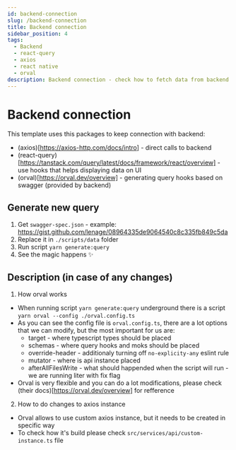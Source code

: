 ```yaml
---
id: backend-connection
slug: /backend-connection
title: Backend connection
sidebar_position: 4
tags:
  - Backend
  - react-query
  - axios
  - react native
  - orval
description: Backend connection - check how to fetch data from backend and display it for users
---
```


# Backend connection

This template uses this packages to keep connection with backend:

- (axios)[https://axios-http.com/docs/intro] - direct calls to backend
- (react-query)[https://tanstack.com/query/latest/docs/framework/react/overview] - use hooks that helps displaying data on UI
- (orval)[https://orval.dev/overview] - generating query hooks based on swagger (provided by backend)

## Generate new query

1. Get `swagger-spec.json` - example: https://gist.github.com/lenage/08964335de9064540c8c335fb849c5da
2. Replace it in `./scripts/data` folder
3. Run script `yarn generate:query`
4. See the magic happens ✨

## Description (in case of any changes)

1. How orval works

- When running script `yarn generate:query` underground there is a script `yarn orval --config ./orval.config.ts`
- As you can see the config file is `orval.config.ts`, there are a lot options that we can modify, but the most important for us are:
  - target - where typescript types should be placed
  - schemas - where query hooks and moks should be placed
  - override-header - additionaly turning off `no-explicity-any` eslint rule
  - mutator - where is api instance placed
  - afterAllFilesWrite - what should happended when the script will run - we are running liter with fix flag
- Orval is very flexible and you can do a lot modifications, please check (their docs)[https://orval.dev/overview] for refference

2. How to do changes to axios instance

- Orval allows to use custom axios instance, but it needs to be created in specific way
- To check how it's build please check `src/services/api/custom-instance.ts` file
